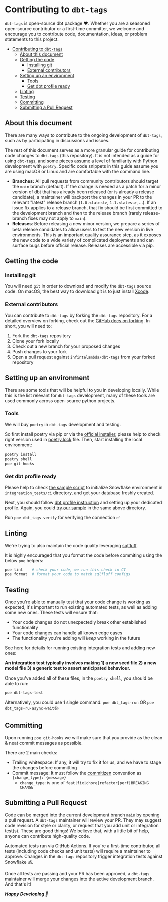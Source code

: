 # Contributing to `dbt-tags`

`dbt-tags` is open-source dbt package ❤️. Whether you are a seasoned open-source contributor or a first-time committer, we welcome and encourage you to contribute code, documentation, ideas, or problem statements to this project.

- [Contributing to `dbt-tags`](#contributing-to-dbt-tags)
  - [About this document](#about-this-document)
  - [Getting the code](#getting-the-code)
    - [Installing git](#installing-git)
    - [External contributors](#external-contributors)
  - [Setting up an environment](#setting-up-an-environment)
    - [Tools](#tools)
    - [Get dbt profile ready](#get-dbt-profile-ready)
  - [Linting](#linting)
  - [Testing](#testing)
  - [Committing](#committing)
  - [Submitting a Pull Request](#submitting-a-pull-request)

## About this document

There are many ways to contribute to the ongoing development of `dbt-tags`, such as by participating in discussions and issues.

The rest of this document serves as a more granular guide for contributing code changes to `dbt-tags` (this repository). It is not intended as a guide for using `dbt-tags`, and some pieces assume a level of familiarity with Python development with `poetry`. Specific code snippets in this guide assume you are using macOS or Linux and are comfortable with the command line.

- **Branches:** All pull requests from community contributors should target the `main` branch (default). If the change is needed as a patch for a minor version of dbt that has already been released (or is already a release candidate), a maintainer will backport the changes in your PR to the relevant "latest" release branch (`1.0.<latest>`, `1.1.<latest>`, ...). If an issue fix applies to a release branch, that fix should be first committed to the development branch and then to the release branch (rarely release-branch fixes may not apply to `main`).
- **Releases**: Before releasing a new minor version, we prepare a series of beta release candidates to allow users to test the new version in live environments. This is an important quality assurance step, as it exposes the new code to a wide variety of complicated deployments and can surface bugs before official release. Releases are accessible via pip.

## Getting the code

### Installing git

You will need `git` in order to download and modify the `dbt-tags` source code. On macOS, the best way to download git is to just install [Xcode](https://developer.apple.com/support/xcode/).

### External contributors

You can contribute to `dbt-tags` by forking the `dbt-tags` repository. For a detailed overview on forking, check out the [GitHub docs on forking](https://help.github.com/en/articles/fork-a-repo). In short, you will need to:

1. Fork the `dbt-tags` repository
2. Clone your fork locally
3. Check out a new branch for your proposed changes
4. Push changes to your fork
5. Open a pull request against `infintelambda/dbt-tags` from your forked repository

## Setting up an environment

There are some tools that will be helpful to you in developing locally. While this is the list relevant for `dbt-tags` development, many of these tools are used commonly across open-source python projects.

### Tools

We will buy `poetry` in `dbt-tags` development and testing.

So first install poetry via pip or via the [official installer](https://python-poetry.org/docs/#installing-with-the-official-installer), please help to check right version used in [poetry.lock](https://github.com/infinitelambda/dbt-tags/blob/main/poetry.lock) file. Then, start installing the local environment:

```bash
poetry install
poetry shell
poe git-hooks
```

### Get dbt profile ready

Please help to check [the sample script](https://github.com/infinitelambda/dbt-tags/blob/main/integration_tests/ci/sf-init.sql) to initialize Snowflake environment in `integreation_tests/ci` directory, and get your database freshly created.

Next, you should follow [dbt profile instruction](https://docs.getdbt.com/docs/core/connect-data-platform/connection-profiles) and setting up your dedicated profile. Again, you could [try our sample](https://github.com/infinitelambda/dbt-tags/blob/main/integration_tests/ci/profiles.yml) in the same above directory.

Run `poe dbt_tags-verify` for verifying the connection ✅

## Linting

We're trying to also maintain the code quality leveraging [sqlfluff](https://sqlfluff.com/).

It is highly encouraged that you format the code before commiting using the below `poe` helpers:

```bash
poe lint    # check your code, we run this check in CI
poe format  # format your code to match sqlfluff configs
```

## Testing

Once you're able to manually test that your code change is working as expected, it's important to run existing automated tests, as well as adding some new ones. These tests will ensure that:

- Your code changes do not unexpectedly break other established functionality
- Your code changes can handle all known edge cases
- The functionality you're adding will _keep_ working in the future

See here for details for running existing integration tests and adding new ones:

**An integration test typically involves making 1) a new seed file 2) a new model file 3) a generic test to assert anticipated behaviour.**

Once you've added all of these files, in the `poetry shell`, you should be able to run:

```bash
poe dbt-tags-test
```

Alternatively, you could use 1 single command: `poe dbt_tags-run` OR `poe dbt_tags-ru-async-wait`👍

## Committing

Upon running `poe git-hooks` we will make sure that you provide as the clean & neat commit messages as possible.

There are 2 main checks:

- Trailing whitespace: If any, it will try to fix it for us, and we have to stage the changes before committing
- Commit message: It must follow the [commitizen](https://commitizen-tools.github.io/commitizen/) convention as `{change_type}: {message}`
  - `change_type`: is one of `feat|fix|chore|refactor|perf|BREAKING CHANGE`

## Submitting a Pull Request

Code can be merged into the current development branch `main` by opening a pull request. A `dbt-tags` maintainer will review your PR. They may suggest code revision for style or clarity, or request that you add unit or integration test(s). These are good things! We believe that, with a little bit of help, anyone can contribute high-quality code.

Automated tests run via GitHub Actions. If you're a first-time contributor, all tests (including code checks and unit tests) will require a maintainer to approve. Changes in the `dbt-tags` repository trigger integration tests against Snowflake 💰.

Once all tests are passing and your PR has been approved, a `dbt-tags` maintainer will merge your changes into the active development branch. And that's it!

**_Happy Developing 🎉_**
